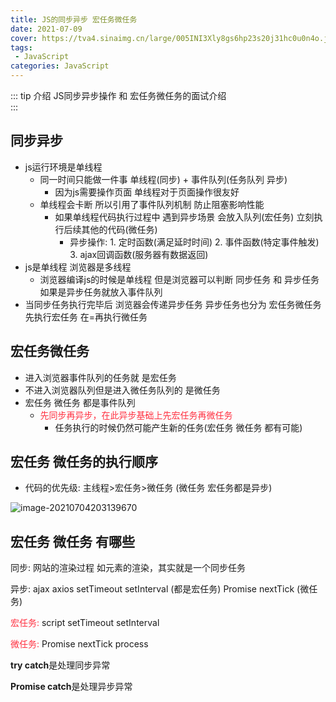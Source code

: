 ```yaml
---
title: JS的同步异步 宏任务微任务
date: 2021-07-09
cover: https://tva4.sinaimg.cn/large/005INI3Xly8gs6hp23s20j31hc0u0n4o.jpg
tags:
 - JavaScript
categories: JavaScript
---
```


::: tip 介绍
JS同步异步操作 和 宏任务微任务的面试介绍 <br>
:::

<!-- more -->

## 同步异步

* js运行环境是单线程
  * 同一时间只能做一件事 单线程(同步) + 事件队列(任务队列 异步)
    * 因为js需要操作页面 单线程对于页面操作很友好
  * 单线程会卡断 所以引用了事件队列机制 防止阻塞影响性能
    * 如果单线程代码执行过程中 遇到异步场景 会放入队列(宏任务) 立刻执行后续其他的代码(微任务)
      * 异步操作: 1. 定时函数(满足延时时间) 2. 事件函数(特定事件触发) 3. ajax回调函数(服务器有数据返回)
* js是单线程 浏览器是多线程
  * 浏览器编译js的时候是单线程 但是浏览器可以判断 同步任务 和 异步任务 如果是异步任务就放入事件队列
* 当同步任务执行完毕后 浏览器会传递异步任务 异步任务也分为 宏任务微任务 先执行宏任务 在=再执行微任务

## 宏任务微任务

* 进入浏览器事件队列的任务就 是宏任务
* 不进入浏览器队列但是进入微任务队列的 是微任务
* 宏任务 微任务 都是事件队列 
  * <font color = #ff3040>先同步再异步，在此异步基础上先宏任务再微任务</font>
    * 任务执行的时候仍然可能产生新的任务(宏任务 微任务 都有可能)

## 宏任务 微任务的执行顺序

* 代码的优先级: 主线程>宏任务>微任务 (微任务 宏任务都是异步)

![image-20210704203139670](https://i.loli.net/2021/07/04/s2lDdZPRqe6crIx.png)

## 宏任务 微任务 有哪些

同步:  网站的渲染过程 如元素的渲染，其实就是一个同步任务

异步: ajax axios setTimeout setInterval (都是宏任务) Promise nextTick (微任务)

<font color =#ff3040>宏任务: </font>script setTimeout setInterval

<font color =#ff3040>微任务: </font>Promise nextTick process

**try catch**是处理同步异常

**Promise catch**是处理异步异常